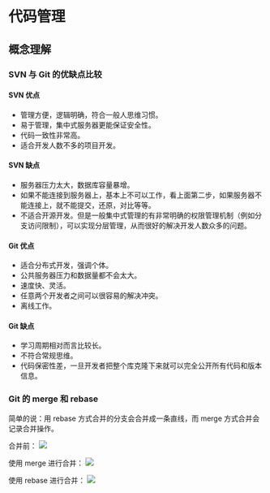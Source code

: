 # 代码管理

## 概念理解

### SVN 与 Git 的优缺点比较

#### SVN 优点

- 管理方便，逻辑明确，符合一般人思维习惯。
- 易于管理，集中式服务器更能保证安全性。
- 代码一致性非常高。
- 适合开发人数不多的项目开发。

#### SVN 缺点

- 服务器压力太大，数据库容量暴增。
- 如果不能连接到服务器上，基本上不可以工作，看上面第二步，如果服务器不能连接上，就不能提交，还原，对比等等。
- 不适合开源开发。但是一般集中式管理的有非常明确的权限管理机制（例如分支访问限制），可以实现分层管理，从而很好的解决开发人数众多的问题。

#### Git 优点

- 适合分布式开发，强调个体。
- 公共服务器压力和数据量都不会太大。
- 速度快、灵活。
- 任意两个开发者之间可以很容易的解决冲突。
- 离线工作。

#### Git 缺点

- 学习周期相对而言比较长。
- 不符合常规思维。
- 代码保密性差，一旦开发者把整个库克隆下来就可以完全公开所有代码和版本信息。



### Git 的 merge 和 rebase

简单的说：用 rebase 方式合并的分支会合并成一条直线，而 merge 方式合并会记录合并操作。

合并前：
![](https://i.loli.net/2020/04/11/qUMIZ2x6gRDKAkn.jpg)

使用 merge 进行合并：
![](https://i.loli.net/2020/04/11/36sS5eG2Q7hVblv.jpg)

使用 rebase 进行合并：
![](https://i.loli.net/2020/04/11/j1RGKmJpb83xQs9.jpg)
